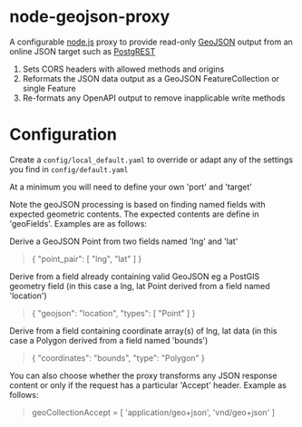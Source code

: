 # node-geojson-proxy

A configurable [node.js](https://nodejs.org/api/) proxy to provide read-only [GeoJSON](https://geojson.org/) output from an online JSON target such as [PostgREST](https://postgrest.org/) 

1. Sets CORS headers with allowed methods and origins
2. Reformats the JSON data output as a GeoJSON FeatureCollection or single Feature
3. Re-formats any OpenAPI output to remove inapplicable write methods

# Configuration

Create a `config/local_default.yaml` to override or adapt any of the settings you find in `config/default.yaml`

At a minimum you will need to define your own 'port' and 'target'

Note the geoJSON processing is based on finding named fields with expected geometric contents. The expected contents are define in 'geoFields'. Examples are as follows:

Derive a GeoJSON Point from two fields named 'lng' and 'lat'
> { "point_pair": [ "lng", "lat" ] }

Derive from a field already containing valid GeoJSON eg a PostGIS geometry field (in this case a lng, lat Point derived from a field named 'location')
> { "geojson": "location", "types": [ "Point" ] }

Derive from a field containing coordinate array(s) of lng, lat data (in this case a Polygon derived from a field named 'bounds')
> { "coordinates": "bounds", "type": "Polygon" }

You can also choose whether the proxy transforms any JSON response content or only if the request has a particular 'Accept' header. Example as follows:

> geoCollectionAccept = [ 'application/geo+json',  'vnd/geo+json' ]

